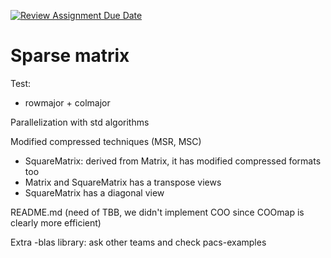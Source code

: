 [![Review Assignment Due Date](https://classroom.github.com/assets/deadline-readme-button-22041afd0340ce965d47ae6ef1cefeee28c7c493a6346c4f15d667ab976d596c.svg)](https://classroom.github.com/a/HlQKP7Zu)

# Sparse matrix 

Test:
- rowmajor + colmajor

Parallelization with std algorithms 

Modified compressed techniques (MSR, MSC)
- SquareMatrix: derived from Matrix, it has modified compressed formats too
- Matrix and SquareMatrix has a transpose views 
- SquareMatrix has a diagonal view
  
README.md (need of TBB, we didn't implement COO since COOmap is clearly more efficient)

Extra
-blas library: ask other teams and check pacs-examples